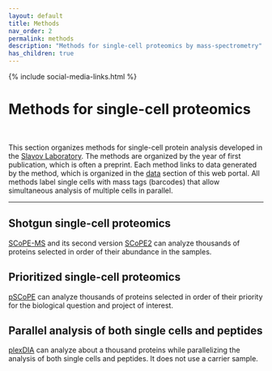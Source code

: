 ```yaml
---
layout: default
title: Methods
nav_order: 2
permalink: methods
description: "Methods for single-cell proteomics by mass-spectrometry"
has_children: true
---
```

{% include social-media-links.html %}

# Methods for single-cell proteomics

&nbsp;

This section organizes methods for single-cell protein analysis developed in the [Slavov Laboratory](https://slavovlab.net). The methods are organized by the year of first publication, which is often a preprint. Each method links to data generated by the method, which is organized in the [data](data) section of this web portal. All methods label single cells with mass tags (barcodes) that allow simultaneous analysis of multiple cells in parallel.   

------------

## Shotgun single-cell proteomics
[SCoPE-MS](SCoPE-MS) and its second version [SCoPE2](SCoPE2) can analyze thousands of proteins selected in order of their abundance in the samples.


## Prioritized single-cell proteomics
[pSCoPE](pSCoPE) can analyze thousands of proteins selected in order of their priority for the biological question and project of interest.


## Parallel analysis of both single cells and peptides
[plexDIA](plexDIA) can analyze about a thousand proteins while parallelizing the analysis of both single cells and peptides. It does not use a carrier sample.
